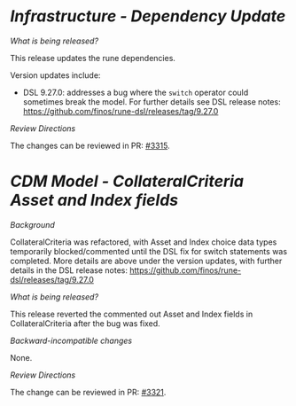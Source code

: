 # *Infrastructure - Dependency Update*

_What is being released?_

This release updates the rune dependencies.

Version updates include:
- DSL 9.27.0: addresses a bug where the `switch` operator could sometimes break the model. For further details see DSL release notes: https://github.com/finos/rune-dsl/releases/tag/9.27.0

_Review Directions_

The changes can be reviewed in PR: [#3315](https://github.com/finos/common-domain-model/pull/3315).



# *CDM Model - CollateralCriteria Asset and Index fields*

_Background_

CollateralCriteria was refactored, with Asset and Index choice data types temporarily blocked/commented until the DSL fix for switch statements was completed. More details are above under the version updates, with further details in the DSL release notes: https://github.com/finos/rune-dsl/releases/tag/9.27.0


_What is being released?_

This release reverted the commented out Asset and Index fields in CollateralCriteria after the bug was fixed.

_Backward-incompatible changes_

None.

_Review Directions_

The change can be reviewed in PR: [#3321](https://github.com/finos/common-domain-model/pull/3321).
